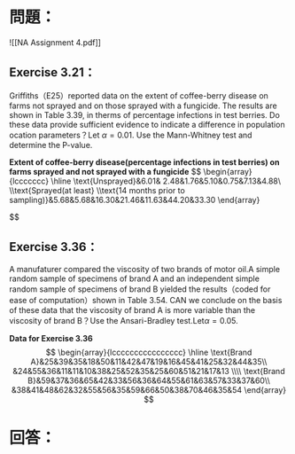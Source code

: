 # 問題：
![[NA Assignment 4.pdf]]
## Exercise 3.21：
Griffiths（E25）reported data on the extent of coffee-berry disease on farms not sprayed and on those sprayed with a fungicide. The results are shown in Table 3.39, in therms of percentage infections in test berries. Do these data provide sufficient evidence to indicate a difference in population ocation parameters？Let $\alpha=0.01$. Use the Mann-Whitney test and determine the P-value.

**Extent of coffee-berry disease(percentage infections in test berries) on farms sprayed and not sprayed with a fungicide**
$$
\begin{array}{lccccccc}
\hline
\text{Unsprayed}&6.01& 2.48&1.76&5.10&0.75&7.13&4.88\\
\\\text{Sprayed(at least} \\\text{14 months prior to sampling)}&5.68&5.68&16.30&21.46&11.63&44.20&33.30
\end{array}

$$
## Exercise 3.36：
A manufaturer compared the viscosity of two brands of motor oil.A simple random sample of specimens of brand A and an independent simple random sample of specimens of brand B yielded the results（coded for ease of computation）shown in Table 3.54. CAN we conclude on the basis of these data that the viscosity of brand A is more variable than the viscosity of brand B？Use the Ansari-Bradley test.Let$\alpha=0.05$.

**Data for Exercise 3.36**
$$
\begin{array}{lcccccccccccccccc}
\hline
\text{Brand A}&25&39&35&18&50&11&42&47&19&16&45&41&25&32&44&35\\
 &24&55&36&11&11&10&38&25&52&35&25&60&51&21&17&13
 \\\\
 \text{Brand B}&59&37&36&65&42&33&56&36&64&55&61&63&57&33&37&60\\
  &38&41&48&62&32&55&56&35&59&66&50&38&70&46&35&54
\end{array}
$$
# 回答：